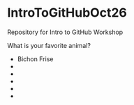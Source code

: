 # IntroToGitHubOct26

Repository for Intro to GitHub Workshop


What is your favorite animal?

- Bichon Frise
- 
- 
- 
- 
- 
